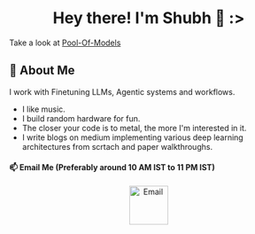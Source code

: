<h1 align='center'>Hey there! I'm Shubh 🌟 :></h1>

Take a look at [Pool-Of-Models](https://github.com/mishra-18/ML-Models)
## 🚀 About Me
I work with Finetuning LLMs, Agentic systems and workflows.

* I like music.
* I build random hardware for fun.
* The closer your code is to metal, the more I'm interested in it.
* I write blogs on medium implementing various deep learning architectures from scrtach and paper walkthroughs.

#### 📫 Email Me (Preferably around 10 AM IST to 11 PM IST)

<p align="center">
  <!-- Email -->
  <a href="mailto:mishra4475@gmail.com">
    <img alt="Email" src="https://img.icons8.com/color/48/000000/gmail.png" height="70" width="70"/>
  </a>
</p>
